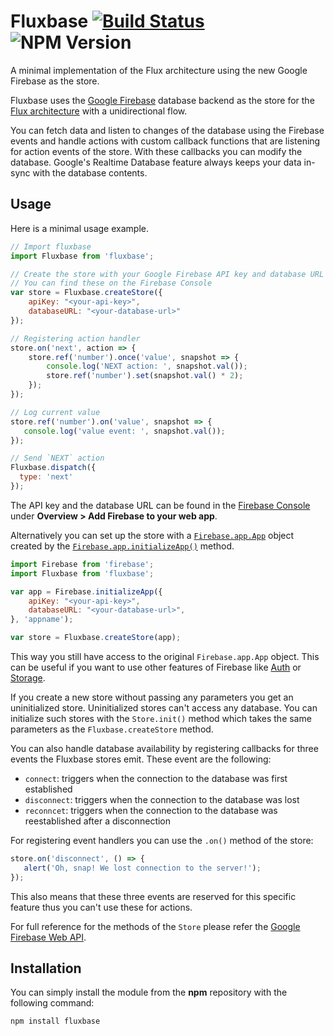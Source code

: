 # Fluxbase [![Build Status](https://travis-ci.org/vimtaai/fluxbase.svg?branch=master)](https://travis-ci.org/vimtaai/fluxbase) ![NPM Version](https://img.shields.io/badge/npm-v0.0.5-blue.svg)

A minimal implementation of the Flux architecture using the new Google Firebase as the store.

Fluxbase uses the [Google Firebase](https://firebase.google.com) database backend as the store for
the [Flux architecture](https://facebook.github.io/flux/docs/overview.html) with a unidirectional
flow.

You can fetch data and listen to changes of the database using the Firebase events and handle 
actions with custom callback functions that are listening for action events of the store. 
With these callbacks you can modify the database. Google's Realtime Database feature always keeps 
your data in-sync with the database contents.

## Usage

Here is a minimal usage example.

```js
// Import fluxbase
import Fluxbase from 'fluxbase';

// Create the store with your Google Firebase API key and database URL
// You can find these on the Firebase Console
var store = Fluxbase.createStore({
    apiKey: "<your-api-key>",
    databaseURL: "<your-database-url>"
});

// Registering action handler
store.on('next', action => {
    store.ref('number').once('value', snapshot => {
        console.log('NEXT action: ', snapshot.val());
        store.ref('number').set(snapshot.val() * 2);
    });
});

// Log current value
store.ref('number').on('value', snapshot => {
   console.log('value event: ', snapshot.val());
});

// Send `NEXT` action
Fluxbase.dispatch({
  type: 'next'
});
```

The API key and the database URL can be found in the 
[Firebase Console](https://console.firebase.google.com/) under
**Overview > Add Firebase to your web app**.

Alternatively you can set up the store with a [`Firebase.app.App`](https://firebase.google.com/docs/reference/js/firebase.app.App)
object created by the [`Firebase.app.initializeApp()`](https://firebase.google.com/docs/reference/js/firebase#.initializeApp) method.

```js
import Firebase from 'firebase';
import Fluxbase from 'fluxbase';

var app = Firebase.initializeApp({
    apiKey: "<your-api-key>",
    databaseURL: "<your-database-url>",
}, 'appname');

var store = Fluxbase.createStore(app);
```

This way you still have access to the original `Firebase.app.App` object. This can be useful 
if you want to use other features of Firebase like [Auth](https://firebase.google.com/docs/auth/web/manage-users) 
or [Storage](https://firebase.google.com/docs/storage/web/start).

If you create a new store without passing any parameters you get an uninitialized store. 
Uninitialized stores can't access any database. You can initialize such stores with the 
`Store.init()` method which takes the same parameters as the `Fluxbase.createStore` method.

You can also handle database availability by registering callbacks for three events the Fluxbase 
stores emit. These event are the following:

* `connect`: triggers when the connection to the database was first established
* `disconnect`: triggers when the connection to the database was lost
* `reconncet`: triggers when the connection to the database was reestablished after a disconnection

For registering event handlers you can use the `.on()` method of the store:

```js
store.on('disconnect', () => {
   alert('Oh, snap! We lost connection to the server!'); 
});
```
This also means that these three events are reserved for this specific feature thus you can't use
these for actions.

For full reference for the methods of the `Store` please refer the 
[Google Firebase Web API](https://firebase.google.com/docs/reference/js/firebase.database.Reference).

## Installation

You can simply install the module from the **npm** repository with the following command:

    npm install fluxbase